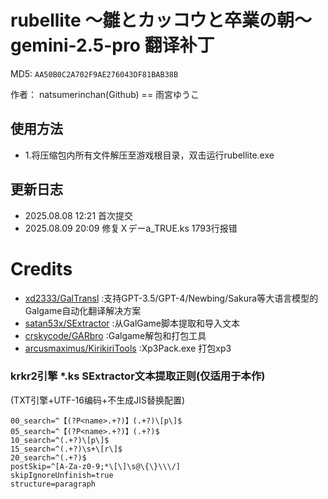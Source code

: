 # rubellite ～雛とカッコウと卒業の朝～ gemini-2.5-pro 翻译补丁

MD5: `AA50B0C2A702F9AE276043DF81BAB38B`

作者： natsumerinchan(Github) == 雨宮ゆうこ

## 使用方法
- 1.将压缩包内所有文件解压至游戏根目录，双击运行rubellite.exe

## 更新日志
- 2025.08.08 12:21 首次提交
- 2025.08.09 20:09 修复Ｘデーa_TRUE.ks 1793行报错

# Credits

- [xd2333/GalTransl](https://github.com/xd2333/GalTransl.git) :支持GPT-3.5/GPT-4/Newbing/Sakura等大语言模型的Galgame自动化翻译解决方案
- [satan53x/SExtractor](https://github.com/satan53x/SExtractor.git) :从GalGame脚本提取和导入文本
- [crskycode/GARbro](https://github.com/crskycode/GARbro) :Galgame解包和打包工具
- [arcusmaximus/KirikiriTools](https://github.com/arcusmaximus/KirikiriTools.git) :Xp3Pack.exe 打包xp3

### krkr2引擎 *.ks SExtractor文本提取正则(仅适用于本作)
(TXT引擎+UTF-16编码+不生成JIS替换配置)
```
00_search=^【(?P<name>.+?)】(.+?)\[p\]$
05_search=^【(?P<name>.+?)】(.+?)$
10_search=^(.+?)\[p\]$
15_search=^(.+?)\s+\[r\]$
20_search=^(.+?)$
postSkip=^[A-Za-z0-9;*\[\]\s@\{\}\\\/]
skipIgnoreUnfinish=true
structure=paragraph
```

